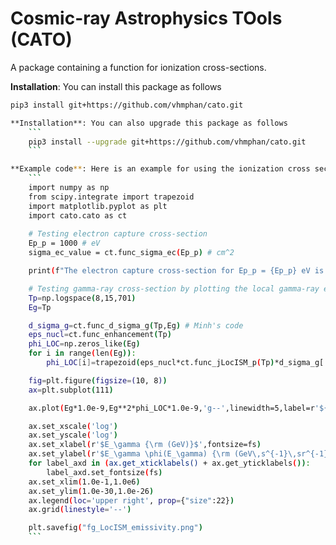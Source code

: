 # Cosmic-ray Astrophysics TOols (CATO)

A package containing a function for ionization cross-sections.

**Installation**: You can install this package as follows
```sh
pip3 install git+https://github.com/vhmphan/cato.git

**Installation**: You can also upgrade this package as follows
    ```
    pip3 install --upgrade git+https://github.com/vhmphan/cato.git
    ```

**Example code**: Here is an example for using the ionization cross section and gamma-ray cross section
    ```
    import numpy as np
    from scipy.integrate import trapezoid
    import matplotlib.pyplot as plt
    import cato.cato as ct
    
    # Testing electron capture cross-section
    Ep_p = 1000 # eV 
    sigma_ec_value = ct.func_sigma_ec(Ep_p) # cm^2

    print(f"The electron capture cross-section for Ep_p = {Ep_p} eV is {sigma_ec_value} cm^2")

    # Testing gamma-ray cross-section by plotting the local gamma-ray emissivity
    Tp=np.logspace(8,15,701)
    Eg=Tp

    d_sigma_g=ct.func_d_sigma_g(Tp,Eg) # Minh's code
    eps_nucl=ct.func_enhancement(Tp) 
    phi_LOC=np.zeros_like(Eg)
    for i in range(len(Eg)):
        phi_LOC[i]=trapezoid(eps_nucl*ct.func_jLocISM_p(Tp)*d_sigma_g[:,i],Tp) # eV^-1 s^-1

    fig=plt.figure(figsize=(10, 8))
    ax=plt.subplot(111)

    ax.plot(Eg*1.0e-9,Eg**2*phi_LOC*1.0e-9,'g--',linewidth=5,label=r'${\rm Local\, Emissivity}$')

    ax.set_xscale('log')
    ax.set_yscale('log')
    ax.set_xlabel(r'$E_\gamma {\rm (GeV)}$',fontsize=fs)
    ax.set_ylabel(r'$E_\gamma \phi(E_\gamma) {\rm (GeV\,s^{-1}\,sr^{-1})}$',fontsize=fs)
    for label_axd in (ax.get_xticklabels() + ax.get_yticklabels()):
        label_axd.set_fontsize(fs)
    ax.set_xlim(1.0e-1,1.0e6)
    ax.set_ylim(1.0e-30,1.0e-26)
    ax.legend(loc='upper right', prop={"size":22})
    ax.grid(linestyle='--')

    plt.savefig("fg_LocISM_emissivity.png")
    ```
